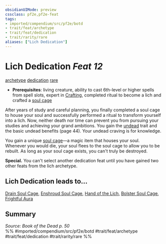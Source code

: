 ```yaml
---
obsidianUIMode: preview
cssclass: pf2e,pf2e-feat
tags:
- imported/compendium/src/pf2e/botd
- trait/feat/archetype
- trait/feat/dedication
- trait/rarity/rare
aliases: ["Lich Dedication"]
---
```

# Lich Dedication  *Feat 12*  
[archetype](archetype.md)  [dedication](dedication.md)  [rare](rare.md)  

- **Prerequisites**: living creature, ability to cast 6th-level or higher spells from spell slots, expert in [Crafting](../skills.md#Crafting), completed ritual to become a lich and crafted a [soul cage](../equipment/items/soul-cage-botd.md)

After years of study and careful planning, you finally completed a soul cage to house your soul and successfully performed a ritual to transform yourself into a lich. Now, neither death nor time can prevent you from pursuing your studies and achieving your grand ambitions. You gain the [undead](undead.md) trait and the basic undead benefits (page 44). Your undead craving is for knowledge.

You gain a unique [soul cage](../equipment/items/soul-cage-botd.md)—a magic item that houses your soul. Whenever you would die, your soul flees to the soul cage to allow you to be rebuilt. As long as your soul cage exists, you can't truly be destroyed.

**Special.** You can't select another dedication feat until you have gained two other feats from the lich archetype.

## Lich Dedication leads to...

[Drain Soul Cage](drain-soul-cage-botd.md), [Enshroud Soul Cage](enshroud-soul-cage-botd.md), [Hand of the Lich](hand-of-the-lich-botd.md), [Bolster Soul Cage](bolster-soul-cage-botd.md), [Frightful Aura](frightful-aura-botd.md)

## Summary

*Source: Book of the Dead p. 50*  
%% #imported/compendium/src/pf2e/botd #trait/feat/archetype #trait/feat/dedication #trait/rarity/rare %%